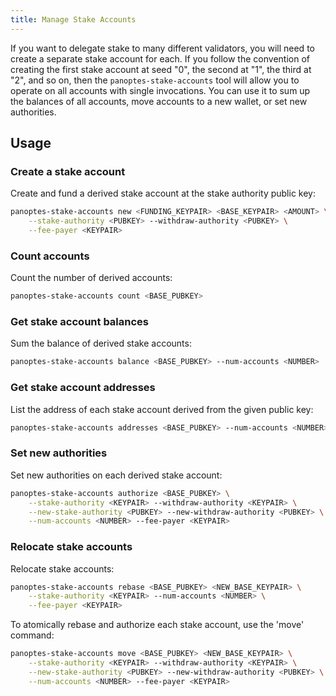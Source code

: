 ```yaml
---
title: Manage Stake Accounts
---
```


If you want to delegate stake to many different validators, you will need
to create a separate stake account for each. If you follow the convention
of creating the first stake account at seed "0", the second at "1", the
third at "2", and so on, then the `panoptes-stake-accounts` tool will allow
you to operate on all accounts with single invocations. You can use it to
sum up the balances of all accounts, move accounts to a new wallet, or set
new authorities.

## Usage

### Create a stake account

Create and fund a derived stake account at the stake authority public key:

```bash
panoptes-stake-accounts new <FUNDING_KEYPAIR> <BASE_KEYPAIR> <AMOUNT> \
    --stake-authority <PUBKEY> --withdraw-authority <PUBKEY> \
    --fee-payer <KEYPAIR>
```

### Count accounts

Count the number of derived accounts:

```bash
panoptes-stake-accounts count <BASE_PUBKEY>
```

### Get stake account balances

Sum the balance of derived stake accounts:

```bash
panoptes-stake-accounts balance <BASE_PUBKEY> --num-accounts <NUMBER>
```

### Get stake account addresses

List the address of each stake account derived from the given public key:

```bash
panoptes-stake-accounts addresses <BASE_PUBKEY> --num-accounts <NUMBER>
```

### Set new authorities

Set new authorities on each derived stake account:

```bash
panoptes-stake-accounts authorize <BASE_PUBKEY> \
    --stake-authority <KEYPAIR> --withdraw-authority <KEYPAIR> \
    --new-stake-authority <PUBKEY> --new-withdraw-authority <PUBKEY> \
    --num-accounts <NUMBER> --fee-payer <KEYPAIR>
```

### Relocate stake accounts

Relocate stake accounts:

```bash
panoptes-stake-accounts rebase <BASE_PUBKEY> <NEW_BASE_KEYPAIR> \
    --stake-authority <KEYPAIR> --num-accounts <NUMBER> \
    --fee-payer <KEYPAIR>
```

To atomically rebase and authorize each stake account, use the 'move'
command:

```bash
panoptes-stake-accounts move <BASE_PUBKEY> <NEW_BASE_KEYPAIR> \
    --stake-authority <KEYPAIR> --withdraw-authority <KEYPAIR> \
    --new-stake-authority <PUBKEY> --new-withdraw-authority <PUBKEY> \
    --num-accounts <NUMBER> --fee-payer <KEYPAIR>
```
